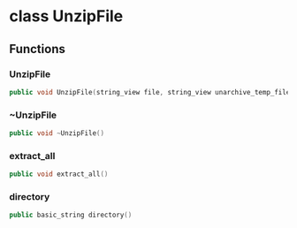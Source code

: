 # class UnzipFile


## Functions

### UnzipFile

```cpp
public void UnzipFile(string_view file, string_view unarchive_temp_filename)
```


### ~UnzipFile

```cpp
public void ~UnzipFile()
```


### extract_all

```cpp
public void extract_all()
```


### directory

```cpp
public basic_string directory()
```




